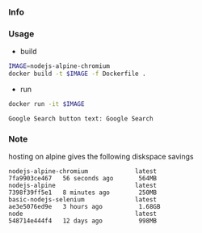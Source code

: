 ### Info


### Usage
 * build
```sh
IMAGE=nodejs-alpine-chromium
docker build -t $IMAGE -f Dockerfile .
```
* run
```sh
docker run -it $IMAGE
```
```
Google Search button text: Google Search
```
### Note

hosting on alpine gives the following diskspace savings
```text
nodejs-alpine-chromium             latest                  7fa9903ce467   56 seconds ago       564MB
nodejs-alpine                      latest                  7398f39ff5e1   8 minutes ago        250MB
basic-nodejs-selenium              latest                  ae3e5076ed9e   3 hours ago          1.68GB
node                               latest                  548714e444f4   12 days ago          998MB
```
